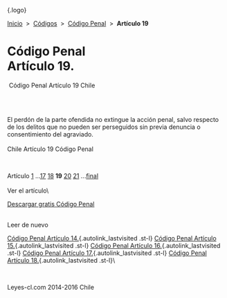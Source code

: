 <div class="wrapper">

[](/index.htm){.logo}
<div class="breadcrumbs">

[Inicio](/index.htm)  &gt;  [Códigos](/codigos.htm)  &gt;  [Código
Penal](/codigo_penal.htm "Código Penal")  &gt;  **Artículo 19**

</div>

<div class="middle">

<div class="container">

Código Penal\
Artículo 19.
=============

<div id="goser">

</div>

﻿
Código Penal Artículo 19 Chile

\
﻿
<div id="squareAds">

</div>

<div id="statya">

El perdón de la parte ofendida no extingue la acción penal, salvo
respecto de los delitos que no pueden ser perseguidos sin previa
denuncia o consentimiento del agraviado.\
\
Chile Artículo 19 Código Penal

</div>

﻿
<div id="ads1">

</div>

<div class="breadstat">

Artículo
[1](/codigo_penal/1.htm) ...[17](/codigo_penal/17.htm) [18](/codigo_penal/18.htm) **19** [20](/codigo_penal/20.htm) [21](/codigo_penal/21.htm) ...[final](/codigo_penal/final.htm) \
\
Ver el artículo\

</div>

[Descargar gratis Código
Penal](/codigo_penal/download.htm "Descargar gratis Código Penal") ﻿
<div style="clear: left">

</div>

\
Leer de nuevo

[Código Penal Artículo 14.](/codigo_penal/14.htm){.autolink_lastvisited
.st-l} [Código Penal Artículo
15.](/codigo_penal/15.htm){.autolink_lastvisited .st-l} [Código Penal
Artículo 16.](/codigo_penal/16.htm){.autolink_lastvisited .st-l} [Código
Penal Artículo 17.](/codigo_penal/17.htm){.autolink_lastvisited .st-l}
[Código Penal Artículo 18.](/codigo_penal/18.htm){.autolink_lastvisited
.st-l}\

</div>

﻿
<div id="LeftAds">

</div>

</div>

Leyes-cl.com 2014-2016 Chile

</div>
